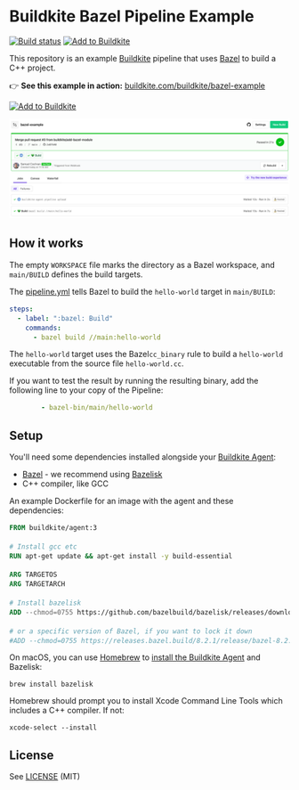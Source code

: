# Buildkite Bazel Pipeline Example

[![Build status](https://badge.buildkite.com/e21216a03d600c23dbc8329539efc088264fae90e5a81940f2.svg?branch=main)](https://buildkite.com/buildkite/bazel-example/builds/latest?branch=main)
[![Add to Buildkite](https://img.shields.io/badge/Add%20to%20Buildkite-14CC80)](https://buildkite.com/new)

This repository is an example [Buildkite](https://buildkite.com/) pipeline that uses [Bazel](https://bazel.build) to build a C++ project.

👉 **See this example in action:** [buildkite.com/buildkite/bazel-example](https://buildkite.com/buildkite/bazel-example/builds/latest?branch=main)

[![Add to Buildkite](https://buildkite.com/button.svg)](https://buildkite.com/new)

<a href="https://buildkite.com/buildkite/bazel-example/builds/latest?branch=main">
  <img width="1491" alt="Screenshot of Buildkite Bazel example pipeline" src=".buildkite/screenshot.png" />
</a>

<!-- docs:start -->
## How it works

The empty `WORKSPACE` file marks the directory as a Bazel workspace, and `main/BUILD` defines the build targets.

The [pipeline.yml](.buildkite/pipeline.yml) tells Bazel to build the `hello-world` target in `main/BUILD`:

```yml
steps:
  - label: ":bazel: Build"
    commands:
      - bazel build //main:hello-world
```

The `hello-world` target uses the Bazel`cc_binary` rule to build a `hello-world` executable from the source file `hello-world.cc`.

If you want to test the result by running the resulting binary, add the following line to your copy of the Pipeline:

```yml
        - bazel-bin/main/hello-world
```

## Setup

You'll need some dependencies installed alongside your [Buildkite Agent](https://buildkite.com/docs/agent/v3):

- [Bazel](https://bazel.build) - we recommend using [Bazelisk](https://github.com/bazelbuild/bazelisk)
- C++ compiler, like GCC

An example Dockerfile for an image with the agent and these dependencies:

```Dockerfile
FROM buildkite/agent:3

# Install gcc etc
RUN apt-get update && apt-get install -y build-essential

ARG TARGETOS
ARG TARGETARCH

# Install bazelisk
ADD --chmod=0755 https://github.com/bazelbuild/bazelisk/releases/download/v1.26.0/bazelisk-${TARGETOS}-${TARGETARCH} /usr/local/bin/bazel

# or a specific version of Bazel, if you want to lock it down
#ADD --chmod=0755 https://releases.bazel.build/8.2.1/release/bazel-8.2.1-${TARGETOS}-${TARGETARCH} /usr/local/bin/bazel
```

On macOS, you can use [Homebrew](https://brew.sh) to [install the Buildkite Agent](https://buildkite.com/docs/agent/v3/macos) and Bazelisk:

```
brew install bazelisk
```

Homebrew should prompt you to install Xcode Command Line Tools which includes a C++ compiler. If not:

```
xcode-select --install
```
<!-- docs:end -->

## License

See [LICENSE](LICENSE) (MIT)
